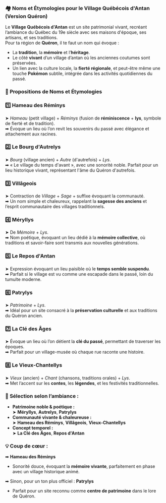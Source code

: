 ### 🏘️ **Noms et Étymologies pour le Village Québécois d'Antan (Version Quéron)**

Le **Village Québécois d'Antan** est un site patrimonial vivant, recréant l’ambiance du Québec du 19e siècle avec ses maisons d'époque, ses artisans, et ses traditions.  
Pour ta région de **Quéron**, il te faut un nom qui évoque :

- La **tradition**, la **mémoire** et l’**héritage**.    
- Le côté **vivant** d’un village d’antan où les anciennes coutumes sont préservées.
- Un lien avec la culture locale, la **fierté régionale**, et peut-être même une touche **Pokémon** subtile, intégrée dans les activités quotidiennes du passé.

### 🌟 **Propositions de Noms et Étymologies**

### 1️⃣ **Hameau des Réminys**

➤ _Hameau_ (petit village) + _Réminys_ (fusion de **réminiscence** + **lys**, symbole de fierté et de tradition).  
➡ Évoque un lieu où l’on revit les souvenirs du passé avec élégance et attachement aux racines.

### 2️⃣ **Le Bourg d'Autrelys**

➤ _Bourg_ (village ancien) + _Autre_ (d'autrefois) + _Lys_.  
➡ « Le village du temps d'avant », avec une sonorité noble. Parfait pour un lieu historique vivant, représentant l'âme du Quéron d'autrefois.

### 3️⃣ **Villâgeois**

➤ Contraction de _Village_ + _Sage_ + suffixe évoquant la communauté.  
➡ Un nom simple et chaleureux, rappelant la **sagesse des anciens** et l’esprit communautaire des villages traditionnels.

### 4️⃣ **Méryllys**

➤ De _Mémoire_ + _Lys_.  
➡ Nom poétique, évoquant un lieu dédié à la **mémoire collective**, où traditions et savoir-faire sont transmis aux nouvelles générations.

### 5️⃣ **Le Repos d'Antan**

➤ Expression évoquant un lieu paisible où le **temps semble suspendu**.  
➡ Parfait si le village est vu comme une escapade dans le passé, loin du tumulte moderne.

### 6️⃣ **Patrylys**

➤ _Patrimoine_ + _Lys_.  
➡ Idéal pour un site consacré à la **préservation culturelle** et aux traditions du Quéron ancien.

### 7️⃣ **La Clé des Âges**

➤ Évoque un lieu où l’on détient la **clé du passé**, permettant de traverser les époques.  
➡ Parfait pour un village-musée où chaque rue raconte une histoire.

### 8️⃣ **Le Vieux-Chantellys**

➤ _Vieux_ (ancien) + _Chant_ (chansons, traditions orales) + _Lys_.  
➡ Met l’accent sur les **contes**, les **légendes**, et les festivités traditionnelles.

### 🎯 **Sélection selon l’ambiance :**

- **Patrimoine noble & poétique :**  
    ➤ **Méryllys**, **Autrelys**, **Patrylys**
- **Communauté vivante & chaleureuse :**  
    ➤ **Hameau des Réminys**, **Villâgeois**, **Vieux-Chantellys**
- **Concept temporel :**  
    ➤ **La Clé des Âges**, **Repos d'Antan**

### 💡 **Coup de cœur :**

➡ **Hameau des Réminys**

- Sonorité douce, évoquant la **mémoire vivante**, parfaitement en phase avec un village historique animé.    

➡ Sinon, pour un ton plus officiel : **Patrylys**

- Parfait pour un site reconnu comme **centre de patrimoine** dans le lore de Quéron.

